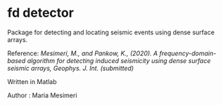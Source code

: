 # fd detector

Package for detecting and locating seismic events using dense surface arrays.

Reference: *Mesimeri, M., and Pankow, K., (2020). A frequency-domain-based algorithm for detecting induced seismicity using dense surface seismic arrays, Geophys. J. Int. (submitted)*


Written in Matlab

Author : Maria Mesimeri
